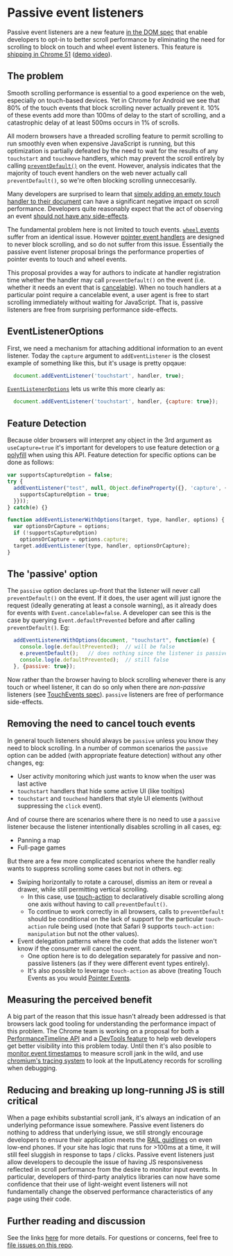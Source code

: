 # Passive event listeners

Passive event listeners are a new feature [in the DOM spec](https://dom.spec.whatwg.org/#dom-eventlisteneroptions-passive) that enable developers to opt-in to better scroll performance by eliminating the need for scrolling to block on touch and wheel event listeners.  This feature is [shipping in Chrome 51](https://www.chromestatus.com/features/5745543795965952) ([demo video](https://www.youtube.com/watch?v=NPM6172J22g)).

## The problem

Smooth scrolling performance is essential to a good experience on the web, especially on touch-based devices.
Yet in Chrome for Android we see that 80% of the touch events that block scrolling never actually prevent it.  10% of these events add more than 100ms of delay to the start of scrolling, and a catastrophic delay of at least 500ms occurs in 1% of scrolls.

All modern browsers have a threaded scrolling feature to permit scrolling to run smoothly even when expensive
JavaScript is running, but this optimization is partially defeated by the need to wait for the results of
any `touchstart` and `touchmove` handlers, which may prevent the scroll entirely by calling [`preventDefault()`](http://www.w3.org/TR/touch-events/#the-touchstart-event)
on the event. However, analysis indicates that the majority of touch event handlers on the web never actually
call `preventDefault()`, so we're often blocking scrolling unneccesarily.

Many developers are surprised to learn that [simply adding an empty touch handler to their document](http://rbyers.github.io/janky-touch-scroll.html) can have a
significant negative impact on scroll performance.  Developers quite reasonably expect that the act of observing an event [should not have any side-effects](https://dom.spec.whatwg.org/#observing-event-listeners).

The fundamental problem here is not limited to touch events. [`wheel` events](https://w3c.github.io/uievents/#events-wheelevents)
suffer from an identical issue. However [pointer event handlers](https://w3c.github.io/pointerevents/) are
designed to never block scrolling, and so do not suffer from this issue.  Essentially the passive event
listener proposal brings the performance properties of pointer events to touch and wheel events.

This proposal provides a way for authors to indicate at handler registration time whether the handler may call `preventDefault()` on the event (i.e. whether it needs an event that is [cancelable](https://dom.spec.whatwg.org/#dom-event-cancelable)). When no touch handlers at a particular point require a cancelable event, a user agent is free to start scrolling immediately without waiting for JavaScript.  That is, passive listeners are free from surprising performance side-effects.

## EventListenerOptions

First, we need a mechanism for attaching additional information to an event listener.  Today the `capture` argument to `addEventListener` is the closest example of something like this, but it's usage is pretty opqaue:

```javascript
  document.addEventListener('touchstart', handler, true);
```

[`EventListenerOptions`](https://dom.spec.whatwg.org/#dictdef-eventlisteneroptions) lets us write this more clearly as:

```javascript
  document.addEventListener('touchstart', handler, {capture: true});
```

## Feature Detection

Because older browsers will interpret any object in the 3rd argument as `useCapture=true` it's important for developers to use feature detection or [a polyfill](https://github.com/WICG/EventListenerOptions/blob/gh-pages/EventListenerOptions.polyfill.js) when using this API.  Feature detection for specific options can be done as follows:

```javascript
var supportsCaptureOption = false;
try {
  addEventListener("test", null, Object.defineProperty({}, 'capture', {get: function () {
    supportsCaptureOption = true;
  }}));
} catch(e) {}

function addEventListenerWithOptions(target, type, handler, options) {
  var optionsOrCapture = options;
  if (!supportsCaptureOption)
    optionsOrCapture = options.capture;
  target.addEventListener(type, handler, optionsOrCapture);
}
```

## The 'passive' option

The `passive` option declares up-front that the listener will never call `preventDefault()` on the event.  If it does, the user agent will just ignore the request (ideally generating at least a console warning), as it already does for events with `Event.cancelable=false`.  A developer can see this is the case by querying `Event.defaultPrevented` before and after calling `preventDefault()`.  Eg:

```javascript
  addEventListenerWithOptions(document, "touchstart", function(e) {
    console.log(e.defaultPrevented);  // will be false
    e.preventDefault();   // does nothing since the listener is passive
    console.log(e.defaultPrevented);  // still false
  }, {passive: true});
```

Now rather than the browser having to block scrolling whenever there is any touch or wheel listener, it can do so only when there are *non-passive* listeners (see [TouchEvents spec](http://w3c.github.io/touch-events/#cancelability)).  `passive` listeners are free of performance side-effects.

## Removing the need to cancel touch events

In general touch listeners should always be `passive` unless you know they need to block scrolling.  In a number of common scenarios the `passive` option can be added (with appropriate feature detection) without any other changes, eg:
 * User activity monitoring which just wants to know when the user was last active
 * `touchstart` handlers that hide some active UI (like tooltips)
 * `touchstart` and `touchend` handlers that style UI elements (without suppressing the `click` event).

And of course there are scenarios where there is no need to use a `passive` listener because the listener intentionally disables scrolling in all cases, eg:
 * Panning a map
 * Full-page games

But there are a few more complicated scenarios where the handler really wants to suppress scrolling some cases but not in others.  eg:
 * Swiping horizontally to rotate a carousel, dismiss an item or reveal a drawer, while still permitting vertical scrolling.
   * In this case, use [touch-action](https://developer.mozilla.org/en-US/docs/Web/CSS/touch-action) to declaratively disable scrolling along one axis without having to call `preventDefault()`.
   * To continue to work correctly in all browsers, calls to `preventDefault` should be conditional on the lack of support for the particular `touch-action` rule being used (note that Safari 9 supports `touch-action: manipulation` but not the other values).
 * Event delegation patterns where the code that adds the listener won't know if the consumer will cancel the event.
   * One option here is to do delegation separately for passive and non-passive listeners (as if they were different event types entirely).
   * It's also possible to leverage `touch-action` as above (treating Touch Events as you would [Pointer Events](https://w3c.github.io/pointerevents/).

## Measuring the perceived benefit

A big part of the reason that this issue hasn't already been addressed is that browsers lack good tooling for understanding the performance impact of this problem.  The Chrome team is working on a proposal for both a [PerformanceTimeline API](https://code.google.com/p/chromium/issues/detail?id=543598) and a [DevTools feature](https://code.google.com/p/chromium/issues/detail?id=520659) to help web developers get better visibility into this problem today.  Until then it's also posible to [monitor event timestamps](http://rbyers.net/scroll-latency.html) to measure scroll jank in the wild, and use [chromium's tracing system](https://www.chromium.org/developers/how-tos/trace-event-profiling-tool) to look at the InputLatency records for scrolling when debugging.

## Reducing and breaking up long-running JS is still critical

When a page exhibits substantial scroll jank, it's always an indication of an underlying peformance issue somewhere.  Passive event listeners do nothing to address that underlying issue, we still strongly encourage developers to ensure their application meets the [RAIL guidlines](https://developers.google.com/web/tools/chrome-devtools/profile/evaluate-performance/rail?hl=en) on even low-end phones.  If your site has logic that runs for >100ms at a time, it will still feel sluggish in response to taps / clicks.  Passive event listeners just allow developers to decouple the issue of having JS responsiveness reflected in scroll performance from the desire to monitor input events.  In particular, developers of third-party analytics libraries can now have some confidence that their use of light-weight event listeners will not fundamentally change the observed performance characteristics of any page using their code.

## Further reading and discussion

See the links [here](https://github.com/WICG/EventListenerOptions) for more details.  For questions or concerns, feel free to [file issues on this repo](https://github.com/WICG/EventListenerOptions/issues).
